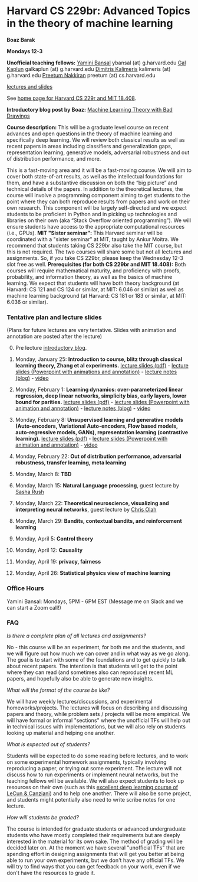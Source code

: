 # Harvard CS 229br: Advanced Topics in the theory of machine learning

__Boaz Barak__

__Mondays 12-3__

__Unofficial teaching fellows:__  [Yamini Bansal](https://yaminibansal.com/) ybansal (at) g.harvard.edu  [Gal Kaplun](https://www.galkaplun.com/) galkaplun (at) g.harvard.edu [Dimitris Kalimeris](https://www.dkalimeris.com/) kalimeris   (at) g.harvard.edu   [Preetum Nakkiran](https://preetum.nakkiran.org/) preetum (at) cs.harvard.edu 

[lectures and slides](#plan)

See [home page for Harvard CS 229r and MIT 18.408](https://boazbk.github.io/mltheoryseminar/).

__Introductory blog post by Boaz:__ [Machine Learning Theory with Bad Drawings](https://windowsontheory.org/2021/01/15/ml-theory-with-bad-drawings/)

__Course description:__
This will be a graduate level course on recent advances and open questions in the theory of machine learning and specifically deep learning. We will review both classical results as well as recent papers in areas including classifiers and generalization gaps, representation learning, generative models, adversarial robustness and out of distribution performance, and more. 

This is a fast-moving area and it will be a fast-moving course. We will aim to cover both state-of-art results, as well as the intellectual foundations for them, and have a substantive discussion on both the “big picture” and technical details of the papers. In addition to the theoretical lectures, the course will involve a programming component aiming to get students to the point where they can both reproduce results from papers and work on their own research. This component will be largely self-directed and we expect students to be proficient in Python and in picking up technologies and libraries on their own (aka “Stack Overflow oriented programming”). We will ensure students have access to the appropriate computational resources (i.e., GPUs). __MIT "Sister seminar":__ This Harvard seminar will be coordinated with a "sister seminar" at MIT, taught by Ankur Moitra. We recommend that students taking CS 229br also take the MIT course, but this is not required. The two courses will share some but not all lectures and assignments.  So, if you take CS 229br, please keep the Wednesday 12-3 slot free as well.  __Prerequisites (for both CS 229br and MIT 18.408):__ Both courses will require mathematical maturity, and proficiency with proofs, probability, and information theory, as well as the basics of machine learning. We expect that students will have both theory background (at Harvard: CS 121 and CS 124 or similar, at MIT: 6.046 or similar) as well as machine learning background (at Harvard: CS 181 or 183 or similar, at MIT: 6.036 or similar). 

<!--
__Apply for one or both courses:__ Both courses are open to Harvard and MIT graduate and undergraduate students.  Both courses will have a limited number of slots. You can apply to both the Harvard and MIT courses by [filling out this form](http://tiny.cc/mltheoryseminar). You can apply to one or both of the courses.
-->


<a name="plan"></a>
### Tentative plan and lecture slides

(Plans for future lectures are very tentative. Slides with animation and annotation are posted after the lecture)

0. Pre lecture [introductory blog](https://windowsontheory.org/2021/01/15/ml-theory-with-bad-drawings/).

1. Monday, January 25: __Introduction to course, blitz through classical learning theory, Zhang et al experiments.__  [lecture slides (pdf)](lectures/seminar_lecture1.pdf)  - [lecture slides (Powerpoint with animations and annotation)](lectures/seminar_lecture1.pptx)  -  [lecture notes (blog)](https://windowsontheory.org/2021/01/31/a-blitz-through-classical-statistical-learning-theory/) - [video](https://harvard.hosted.panopto.com/Panopto/Pages/Viewer.aspx?id=5c6a9e86-bca7-42df-a04a-acc200ed2c2d)

2. Monday, February 1: __Learning dynamics: over-parameterized linear regression, deep linear networks, simplicity bias, early layers, lower bound for parities.__  [lecture slides (pdf)](lectures/seminar_lecture2.pdf) -  [lecture slides (Powerpoint with animation and annotation)](http://files.boazbarak.org/misc/mltheory/ML_seminar_lecture_2.pptx) -  [lecture notes (blog)](https://windowsontheory.org/2021/02/17/what-do-deep-networks-learn-and-when-do-they-learn-it/) - [video](https://harvard.hosted.panopto.com/Panopto/Pages/Viewer.aspx?id=c518b9e4-5f63-4278-871d-acc2017b8984)

3. Monday, February 8: __Unsupervised learning and generative models (Auto-encoders, Variational Auto-encoders, Flow based models, auto-regressive models, GANs), representation learning (contrastive learning).__ [lecture slides (pdf)](http://files.boazbarak.org/misc/mltheory/ML_seminar_lecture_3.pdf) -  [lecture slides (Powerpoint with animation and annotation)](http://files.boazbarak.org/misc/mltheory/ML_seminar_lecture_3.pptx) -  [video](https://harvard.hosted.panopto.com/Panopto/Pages/Viewer.aspx?id=70cafab0-bdea-412b-a353-acc90173fd61)

4. Monday, February 22: __Out of distribution performance, adversarial robustness, transfer learning, meta learning__

5. Monday, March 8: __TBD__

6. Monday, March 15: __Natural Language processing__, guest lecture by [Sasha Rush](http://rush-nlp.com/)

7. Monday, March 22: __Theoretical neuroscience, visualizing and interpreting neural networks__, guest lecture by [Chris Olah](https://colah.github.io/)

8. Monday, March 29: __Bandits, contextual bandits, and reinforcement learning__

9. Monday, April 5:  __Control theory__

10. Monday, April 12: __Causality__

11. Monday, April 19:  __privacy, fairness__

12. Monday, April 26: __Statistical physics view of machine learning__

### Office Hours
Yamini Bansal: Mondays, 5PM - 6PM EST (Message me on Slack and we can start a Zoom call!)

### FAQ

_Is there a complete plan of all lectures and assignments?_ 

No - this course will be an experiment, for both me and the students, and we will figure out how much we can cover and in what way as we go along. The goal is to start with some of the foundations and to get quickly to talk about recent papers. The intention is that students  will get to the point where they can read (and sometimes also can reproduce) recent ML papers, and hopefully also be able to generate new insights.

_What will the format of the course be like?_ 

We will have weekly lectures/discussions, and experimental homeworks/projects. The lectures will focus on describing and discussing papers and theory, while problem sets / projects will be more empirical. We will have formal or informal "sections" where the unofficial TFs will help out in technical issues with implementations, but we will also rely on students looking up material and helping one another.

_What is expected out of students?_

Students will be expected to do some reading before lectures, and to work on some experimental homework assignments, typically involving reproducing a paper, or trying out some experiment. The lecture will not discuss how to run experiments or implement neural networks, but the teaching fellows will be available.  We will also expect students to look up resources on their own (such as this [excellent deep learning course of LeCun &  Canziani](https://atcold.github.io/pytorch-Deep-Learning/)) and to help one another. There will also be some project, and students might potentially also need to write scribe notes for one lecture.

_How will students be graded?_ 

The course is intended for graduate students or advanced undergraduate students who have mostly completed their requirements but are deeply interested in the material for its own sake. The method of grading will be decided later on. At the moment we have several "unofficial TFs" that are spending effort in designing assignments that will get you better at being able to run your own experiments, but we don't have any official TFs. We will try to find ways that you can get feedback on your work, even if we don't have the resources to grade it. 



